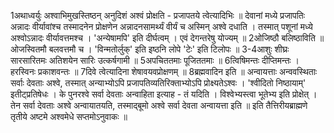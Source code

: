 

  
1अथाध्वर्युः अश्वाभिमुखस्तिष्ठन् अनुदिशं अश्वं प्रोक्षति - प्रजापतये त्वेत्यादिभिः ॥ देवानां मध्ये प्रजापतिः अन्नादः वीर्यावांश्च तस्मादनेन प्रोक्षणेन अन्नादनसामर्थ्यं वीर्यं च अस्मिन् अश्वे दधाति । तस्मात् पशूनां मध्ये अश्वोऽन्नादः वीर्यावत्तमश्च । 'अन्येषामपि' इति दीर्घत्वम् । एवं देगन्तरेषु योज्यम् ॥
2ओजिष्ठौ बलिष्ठाविति ॥ ओजस्वितमौ बलवत्तमौ च । 'विन्मतोर्लुक्' इति इष्ठनि लोपे 'टेः' इति टिलोपः ॥
3-4आशुः शीघ्रः सारसारितमः अतिशयेन सारिः उत्कर्षगामी ॥
5अपचिततमाः पूजिततमाः ॥
6त्विषिमन्तः दीप्तिमन्तः । हरस्विनः प्रकाशवन्तः ॥
7दिवे त्वेत्यादिना शेषावयवप्रोक्षणम् ॥
8ब्रह्मवादिन इति ॥ अन्वायत्ताः अन्ववस्थिताः सर्वाः देवताः अश्वे, तस्मात् अन्याभ्योऽपि प्रजापतिव्यतिरिक्ताभ्योऽपि प्रोक्ष्यतेऽश्वः । 'श्वीदितो निष्ठायाम्' इतीट्प्रतिषेधः । के पुनरश्वे सर्वा देवताः अन्वाहिता इत्याह - तं यदिति । विश्वेभ्यस्त्वा भूतेभ्य इति प्रोक्षेत् । तेन सर्वा देवताः अश्वे अन्वायातयति, तस्माद्बूमो अश्वे सर्वा देवता अन्वायत्ता इति ॥
इति तैत्तिरीयब्राह्मणे तृतीये अष्टमे अश्वमेधे सप्तमोऽनुवाकः ॥  
